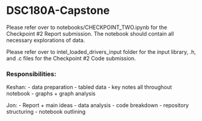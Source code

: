 # DSC180A-Capstone
Please refer over to notebooks/CHECKPOINT_TWO.ipynb for the Checkpoint #2 Report submission.
The notebook should contain all necessary explorations of data.

Please refer over to intel_loaded_drivers_input folder for the input library, .h, and .c files for the Checkpoint #2 Code submission.

### Responsibilities:

Keshan:
    - data preparation
    - tabled data
    - key notes all throughout notebook
    - graphs + graph analysis

Jon:
    - Report + main ideas
    - data analysis - code breakdown
    - repository structuring
    - notebook outlining
